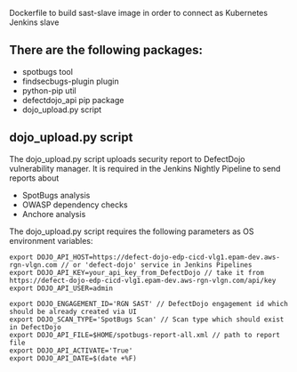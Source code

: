 Dockerfile to build sast-slave image in order to connect as Kubernetes Jenkins slave

## There are the following packages:
- spotbugs tool
- findsecbugs-plugin plugin
- python-pip util
- defectdojo_api pip package
- dojo_upload.py script

## dojo_upload.py script
The dojo_upload.py script uploads security report to DefectDojo vulnerability manager.
It is required in the Jenkins Nightly Pipeline to send reports about
- SpotBugs analysis
- OWASP dependency checks
- Anchore analysis

The dojo_upload.py script requires the following parameters as OS environment variables:

```
export DOJO_API_HOST=https://defect-dojo-edp-cicd-vlg1.epam-dev.aws-rgn-vlgn.com // or 'defect-dojo' service in Jenkins Pipelines
export DOJO_API_KEY=your_api_key_from_DefectDojo // take it from https://defect-dojo-edp-cicd-vlg1.epam-dev.aws-rgn-vlgn.com/api/key
export DOJO_API_USER=admin

export DOJO_ENGAGEMENT_ID='RGN SAST' // DefectDojo engagement id which should be already created via UI
export DOJO_SCAN_TYPE='SpotBugs Scan' // Scan type which should exist in DefectDojo
export DOJO_API_FILE=$HOME/spotbugs-report-all.xml // path to report file
export DOJO_API_ACTIVATE='True'
export DOJO_API_DATE=$(date +%F)
```
